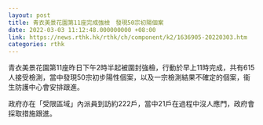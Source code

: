```yaml
---
layout: post
title: 青衣美景花園第11座完成強檢　發現50宗初陽個案　
date: 2022-03-03 11:12:48.000000000 +08:00
link: https://news.rthk.hk/rthk/ch/component/k2/1636905-20220303.htm
categories: rthk
---
```


青衣美景花園第11座昨日下午2時半起被圍封強檢，行動於早上11時完成，共有615人接受檢測，當中發現50宗初步陽性個案，以及一宗檢測結果不確定的個案，衞生防護中心會安排跟進。

政府亦在「受限區域」內派員到訪約222戶，當中21戶在過程中沒人應門，政府會採取措施跟進。
